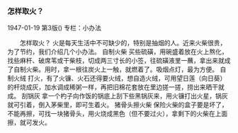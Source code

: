 ### 怎样取火？

1947-01-19
第3版()
专栏：小办法

　　怎样取火？
    火是每天生活中不可缺少的，特别是抽烟的人。近来火柴很贵，为了节约，我们介绍几个小办法。
    自制火柴
    买些硫磺，用碗盛着放在火上熬化，找些麻杆、破席苇或干柴枝，切成两三寸长的小签，往硫磺液里一蘸，拿出来就成了自制火柴。用时，拿一根往炭火上一触，就燃着了。吸烟点灯，最为方便。
    自制火绒
    打火，有了火镰、火石还得要火绒，想自造火绒，可用望日莲（向日葵）的杆烧成灰，加水调成稀粥一样，再把旧棉花套放在里边搓一搓，捞出来晒干就成。
    刮锅灰
    拿一个杓子向作饭的锅底上刮下些黑锅灰来，用火镰打出火星，锅灰就可引着，倒入茅柴里，即可生着火。
    猪骨头擦火柴
    保险火柴的盒子要是坏了，不能再擦，可找一块猪骨头，用火烧成黑色（但不要过火），拿剩下的火柴在上面擦，就可发火。
